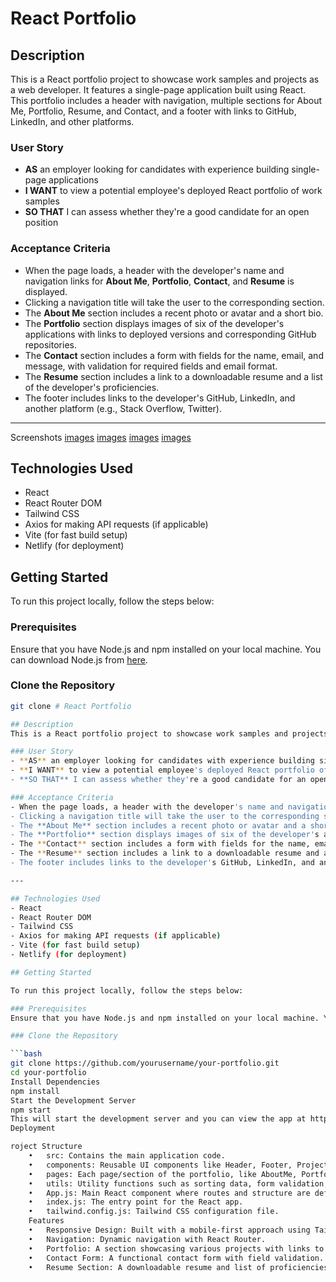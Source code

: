 # React Portfolio

## Description
This is a React portfolio project to showcase work samples and projects as a web developer. It features a single-page application built using React. This portfolio includes a header with navigation, multiple sections for About Me, Portfolio, Resume, and Contact, and a footer with links to GitHub, LinkedIn, and other platforms.

### User Story
- **AS** an employer looking for candidates with experience building single-page applications
- **I WANT** to view a potential employee's deployed React portfolio of work samples
- **SO THAT** I can assess whether they're a good candidate for an open position

### Acceptance Criteria
- When the page loads, a header with the developer's name and navigation links for **About Me**, **Portfolio**, **Contact**, and **Resume** is displayed.
- Clicking a navigation title will take the user to the corresponding section.
- The **About Me** section includes a recent photo or avatar and a short bio.
- The **Portfolio** section displays images of six of the developer's applications with links to deployed versions and corresponding GitHub repositories.
- The **Contact** section includes a form with fields for the name, email, and message, with validation for required fields and email format.
- The **Resume** section includes a link to a downloadable resume and a list of the developer's proficiencies.
- The footer includes links to the developer's GitHub, LinkedIn, and another platform (e.g., Stack Overflow, Twitter).

---
Screenshots
[images](Screenshot%202025-03-27%20at%207.27.50 PM.png)
[images](Screenshot%202025-03-27%20at%207.27.54 PM.png)
[images](Screenshot%202025-03-27%20at%207.27.57 PM.png)
[images](Screenshot%202025-03-27%20at%207.28.01 PM.png)

## Technologies Used
- React
- React Router DOM
- Tailwind CSS
- Axios for making API requests (if applicable)
- Vite (for fast build setup)
- Netlify (for deployment)

## Getting Started

To run this project locally, follow the steps below:

### Prerequisites
Ensure that you have Node.js and npm installed on your local machine. You can download Node.js from [here](https://nodejs.org/).

### Clone the Repository

```bash
git clone # React Portfolio

## Description
This is a React portfolio project to showcase work samples and projects as a web developer. It features a single-page application built using React. This portfolio includes a header with navigation, multiple sections for About Me, Portfolio, Resume, and Contact, and a footer with links to GitHub, LinkedIn, and other platforms.

### User Story
- **AS** an employer looking for candidates with experience building single-page applications
- **I WANT** to view a potential employee's deployed React portfolio of work samples
- **SO THAT** I can assess whether they're a good candidate for an open position

### Acceptance Criteria
- When the page loads, a header with the developer's name and navigation links for **About Me**, **Portfolio**, **Contact**, and **Resume** is displayed.
- Clicking a navigation title will take the user to the corresponding section.
- The **About Me** section includes a recent photo or avatar and a short bio.
- The **Portfolio** section displays images of six of the developer's applications with links to deployed versions and corresponding GitHub repositories.
- The **Contact** section includes a form with fields for the name, email, and message, with validation for required fields and email format.
- The **Resume** section includes a link to a downloadable resume and a list of the developer's proficiencies.
- The footer includes links to the developer's GitHub, LinkedIn, and another platform (e.g., Stack Overflow, Twitter).

---

## Technologies Used
- React
- React Router DOM
- Tailwind CSS
- Axios for making API requests (if applicable)
- Vite (for fast build setup)
- Netlify (for deployment)

## Getting Started

To run this project locally, follow the steps below:

### Prerequisites
Ensure that you have Node.js and npm installed on your local machine. You can download Node.js from [here](https://nodejs.org/).

### Clone the Repository

```bash
git clone https://github.com/yourusername/your-portfolio.git
cd your-portfolio
Install Dependencies
npm install
Start the Development Server
npm start
This will start the development server and you can view the app at http://localhost:3000.
Deployment

roject Structure
	•	src: Contains the main application code.
	•	components: Reusable UI components like Header, Footer, Project, ContactForm, etc.
	•	pages: Each page/section of the portfolio, like AboutMe, Portfolio, Contact, etc.
	•	utils: Utility functions such as sorting data, form validation, etc.
	•	App.js: Main React component where routes and structure are defined.
	•	index.js: The entry point for the React app.
	•	tailwind.config.js: Tailwind CSS configuration file.
    Features
	•	Responsive Design: Built with a mobile-first approach using Tailwind CSS.
	•	Navigation: Dynamic navigation with React Router.
	•	Portfolio: A section showcasing various projects with links to the live demo and GitHub repo.
	•	Contact Form: A functional contact form with field validation.
	•	Resume Section: A downloadable resume and list of proficiencies
